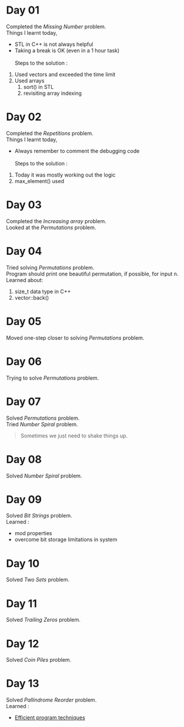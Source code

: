 # Day 01
Completed the _Missing Number_ problem. <br>
Things I learnt today,
* STL in C++ is not always helpful
* Taking a break is OK (even in a 1 hour task) <br><br>
Steps to the solution : 
1. Used vectors and exceeded the time limit
2. Used arrays
    1. sort() in STL
    2. revisiting array indexing
# Day 02
Completed the _Repetitions_ problem. <br>
Things I learnt today,
* Always remember to comment the debugging code <br><br>
Steps to the solution :
1. Today it was mostly working out the logic
2. max_element() used
# Day 03
Completed the _Increasing array_ problem. <br>
Looked at the _Permutations_ problem.
# Day 04
Tried solving _Permutations_ problem.<br>
Program should print one beautiful permutation, if possible, for input n. Learned about:
1. size_t data type in C++
2. vector::back()
# Day 05
Moved one-step closer to solving _Permutations_ problem.<br>
# Day 06
Trying to solve _Permutations_ problem.<br>
# Day 07
Solved _Permutations_ problem.<br>
Tried _Number Spiral_ problem.
>Sometimes we just need to shake things up.
# Day 08
Solved _Number Spiral_ problem.
# Day 09
Solved _Bit Strings_ problem. <br>
Learned : 
* mod properties
* overcome bit storage limitations in system
# Day 10
Solved _Two Sets_ problem.
# Day 11
Solved _Trailing Zeros_ problem.
# Day 12
Solved _Coin Piles_ problem.
# Day 13
Solved _Pallindrome Reorder_ problem. <br>
Learned :
* [Efficient program techniques](https://www.geeksforgeeks.org/writing-cc-code-efficiently-in-competitive-programming/)
